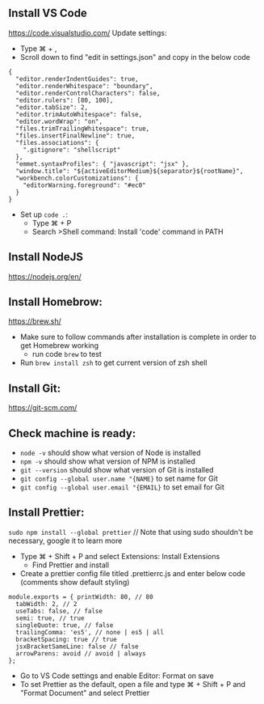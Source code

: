 ## Install VS Code
https://code.visualstudio.com/
Update settings:
- Type ⌘ + ,
- Scroll down to find "edit in settings.json" and copy in the below code
~~~~
{
  "editor.renderIndentGuides": true,
  "editor.renderWhitespace": "boundary",
  "editor.renderControlCharacters": false,
  "editor.rulers": [80, 100],
  "editor.tabSize": 2,
  "editor.trimAutoWhitespace": false,
  "editor.wordWrap": "on",
  "files.trimTrailingWhitespace": true,
  "files.insertFinalNewline": true,
  "files.associations": {
    ".gitignore": "shellscript"
  },
  "emmet.syntaxProfiles": { "javascript": "jsx" },
  "window.title": "${activeEditorMedium}${separator}${rootName}",
  "workbench.colorCustomizations": {
    "editorWarning.foreground": "#ec0"
  }
}
~~~~
- Set up `code .`:
    - Type ⌘ + P
    - Search >Shell command: Install 'code' command in PATH

## Install NodeJS
https://nodejs.org/en/

## Install Homebrow:
https://brew.sh/
- Make sure to follow commands after installation is complete in order to get Homebrew working
    - run code `brew` to test
- Run `brew install zsh` to get current version of zsh shell

## Install Git:
https://git-scm.com/

## Check machine is ready:
- `node -v` should show what version of Node is installed
- `npm -v` should show what version of NPM is installed
- `git --version` should show what version of Git is installed
- `git config --global user.name "{NAME}` to set name for Git
- `git config --global user.email "{EMAIL}` to set email for Git

## Install Prettier:
`sudo npm install --global prettier` // Note that using sudo shouldn't be necessary, google it to learn more
- Type ⌘ + Shift + P and select Extensions: Install Extensions
    - Find Prettier and install
- Create a prettier config file titled .prettierrc.js and enter below code (comments show default styling)
~~~~
module.exports = { printWidth: 80, // 80
  tabWidth: 2, // 2
  useTabs: false, // false
  semi: true, // true
  singleQuote: true, // false
  trailingComma: 'es5', // none | es5 | all
  bracketSpacing: true // true
  jsxBracketSameLine: false // false
  arrowParens: avoid // avoid | always
};
~~~~
- Go to VS Code settings and enable Editor: Format on save
- To set Prettier as the default, open a file and type ⌘ + Shift + P and "Format Document" and select Prettier
